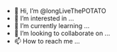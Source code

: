 - 👋 Hi, I’m @longLiveThePOTATO
- 👀 I’m interested in ...
- 🌱 I’m currently learning ...
- 💞️ I’m looking to collaborate on ...
- 📫 How to reach me ...

<!---
longLiveThePOTATO/longLiveThePOTATO is a ✨ special ✨ repository because its `README.md` (this file) appears on your GitHub profile.
You can click the Preview link to take a look at your changes.
--->
